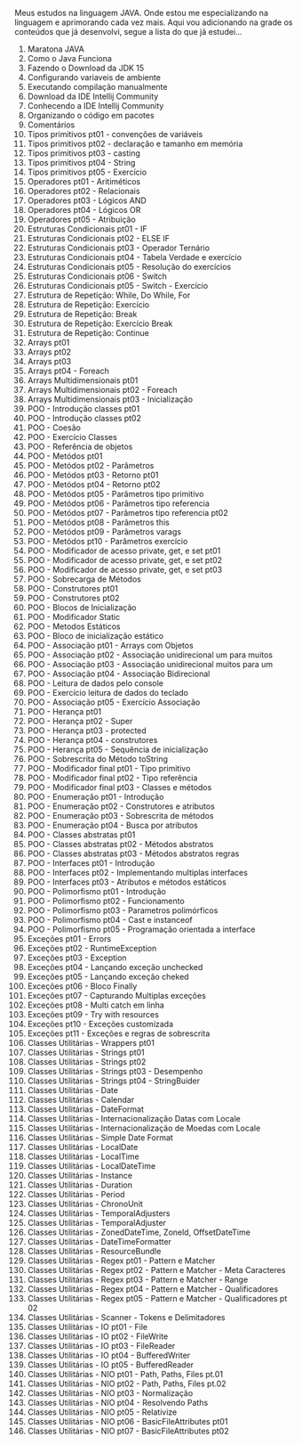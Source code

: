 Meus estudos na linguagem JAVA.
Onde estou me especializando na linguagem e aprimorando cada vez mais.
Aqui vou adicionando na grade os conteúdos que já desenvolvi, segue a lista do que já estudei...

1.	Maratona JAVA
2.	Como o Java Funciona
3.	Fazendo o Download da JDK 15
4.	Configurando variaveis de ambiente
5.	Executando compilação manualmente
6.	Download da IDE Intellij Community
7.	Conhecendo a IDE Intellij Community
8.	Organizando o código em pacotes
9.	Comentários
10.	Tipos primitivos pt01 - convenções de variáveis
11.	Tipos primitivos pt02 - declaração e tamanho em memória
12.	Tipos primitivos pt03 - casting
13.	Tipos primitivos pt04 - String
14.	Tipos primitivos pt05 - Exercício
15.	Operadores pt01 - Aritiméticos
16.	Operadores pt02 - Relacionais
17.	Operadores pt03 - Lógicos AND
18.	Operadores pt04 - Lógicos OR
19.	Operadores pt05 - Atribuição
20.	Estruturas Condicionais pt01 - IF
21.	Estruturas Condicionais pt02 - ELSE IF
22.	Estruturas Condicionais pt03 - Operador Ternário
23.	Estruturas Condicionais pt04 - Tabela Verdade e exercício
24.	Estruturas Condicionais pt05 - Resolução do exercícios
25.	Estruturas Condicionais pt06 - Switch
26.	Estruturas Condicionais pt05 - Switch - Exercício
27.	Estrutura de Repetição: While, Do While, For
28.	Estrutura de Repetição: Exercício
29.	Estrutura de Repetição: Break
30.	Estrutura de Repetição: Exercício Break
31.	Estrutura de Repetição: Continue
32.	Arrays pt01
33.	Arrays pt02
34.	Arrays pt03
35.	Arrays pt04 - Foreach
36.	Arrays Multidimensionais pt01
37.	Arrays Multidimensionais pt02 - Foreach
38.	Arrays Multidimensionais pt03 - Inicialização
39.	POO - Introdução classes pt01
40.	POO - Introdução classes pt02
41.	POO - Coesão
42.	POO - Exercício Classes
43.	POO - Referência de objetos
44.	POO - Metódos pt01
45.	POO - Metódos pt02 - Parâmetros
46.	POO - Metódos pt03 - Retorno pt01
47.	POO - Metódos pt04 - Retorno pt02
48.	POO - Metódos pt05 - Parâmetros tipo primitivo
49.	POO - Metódos pt06 - Parâmetros tipo referencia
50.	POO - Metódos pt07 - Parâmetros tipo referencia pt02
51.	POO - Metódos pt08 - Parâmetros this
52.	POO - Metódos pt09 - Parâmetros varags
53.	POO - Metódos pt10 - Parâmetros exercício
54.	POO - Modificador de acesso private, get, e set pt01
55.	POO - Modificador de acesso private, get, e set pt02
56.	POO - Modificador de acesso private, get, e set pt03
57.	POO - Sobrecarga de Métodos
58.	POO - Construtores pt01
59.	POO - Construtores pt02
60.	POO - Blocos de Inicialização
61.	POO - Modificador Static
62.	POO - Metodos Estáticos
63.	POO - Bloco de inicialização estático
64.	POO - Associação pt01 - Arrays com Objetos
65.	POO - Associação pt02 - Associação unidirecional um para muitos
66.	POO - Associação pt03 - Associação unidirecional muitos para um 
67.	POO - Associação pt04 - Associação Bidirecional
68.	POO - Leitura de dados pelo console
69.	POO - Exercício leitura de dados do teclado
70.	POO - Associação pt05 - Exercício Associação
71.	POO - Herança pt01
72.	POO - Herança pt02 - Super
73.	POO - Herança pt03 - protected
74.	POO - Herança pt04 - construtores
75.	POO - Herança pt05 - Sequência de inicialização 
76.	POO - Sobrescrita do Método toString
77.	POO - Modificador final pt01 - Tipo primitivo
78.	POO - Modificador final pt02 - Tipo referência
79.	POO - Modificador final pt03 - Classes e métodos
80. POO - Enumeração pt01 - Introdução
81. POO - Enumeração pt02 - Construtores e atributos
82. POO - Enumeração pt03 - Sobrescrita de métodos
83.	POO - Enumeração pt04 - Busca por atributos
84.	POO - Classes abstratas pt01
85.	POO - Classes abstratas pt02 - Métodos abstratos
86.	POO - Classes abstratas pt03 - Métodos abstratos regras
87.	POO - Interfaces pt01 - Introdução
88.	POO - Interfaces pt02 - Implementando multiplas interfaces
89.	POO - Interfaces pt03 - Atributos e métodos estáticos
90.	POO - Polimorfismo pt01 - Introdução
91.	POO - Polimorfismo pt02 - Funcionamento
92.	POO - Polimorfismo pt03 - Parametros polimórficos
93.	POO - Polimorfismo pt04 - Cast e instanceof
94.	POO - Polimorfismo pt05 - Programação orientada a interface
95. Exceções pt01 - Errors
96. Exceções pt02 - RuntimeException
97. Exceções pt03 - Exception
98. Exceções pt04 - Lançando exceção unchecked
99. Exceções pt05 - Lançando exceção cheked
100. Exceções pt06 - Bloco Finally
101. Exceções pt07 - Capturando Multiplas exceções
102. Exceções pt08 - Multi catch em linha
103. Exceções pt09 - Try with resources
104. Exceções pt10 - Exceções customizada
105. Exceções pt11 - Exceções e regras de sobrescrita
106. Classes Utilitárias - Wrappers pt01
107. Classes Utilitárias - Strings pt01
108. Classes Utilitárias - Strings pt02
109. Classes Utilitárias - Strings pt03 - Desempenho
110. Classes Utilitárias - Strings pt04 - StringBuider
111. Classes Utilitárias - Date
112. Classes Utilitárias - Calendar
113. Classes Utilitárias - DateFormat
114. Classes Utilitárias - Internacionalização Datas com Locale
115. Classes Utilitárias - Internacionalização de Moedas com Locale
116. Classes Utilitárias - Simple Date Format
117. Classes Utilitárias - LocalDate
118. Classes Utilitárias - LocalTime
119. Classes Utilitárias - LocalDateTime
120. Classes Utilitárias - Instance
121. Classes Utilitárias - Duration
122. Classes Utilitárias - Period
123. Classes Utilitárias - ChronoUnit
124. Classes Utilitárias - TemporalAdjusters
125. Classes Utilitárias - TemporalAdjuster
126. Classes Utilitárias - ZonedDateTime, Zoneld, OffsetDateTime
127. Classes Utilitárias - DateTimeFormatter
128. Classes Utilitárias - ResourceBundle
129. Classes Utilitárias - Regex pt01 - Pattern e Matcher
130. Classes Utilitárias - Regex pt02 - Pattern e Matcher - Meta Caracteres
131. Classes Utilitárias - Regex pt03 - Pattern e Matcher - Range
132. Classes Utilitárias - Regex pt04 - Pattern e Matcher - Qualificadores
133. Classes Utilitárias - Regex pt05 - Pattern e Matcher - Qualificadores pt 02
134. Classes Utilitárias - Scanner - Tokens e Delimitadores
135. Classes Utilitárias - IO pt01 - File
136. Classes Utilitárias - IO pt02 - FileWrite
137. Classes Utilitárias - IO pt03 - FileReader
138. Classes Utilitárias - IO pt04 - BufferedWriter
139. Classes Utilitárias - IO pt05 - BufferedReader
140. Classes Utilitárias - NIO pt01 - Path, Paths, Files pt.01
141. Classes Utilitárias - NIO pt02 - Path, Paths, Files pt.02
142. Classes Utilitárias - NIO pt03 - Normalização
143. Classes Utilitárias - NIO pt04 - Resolvendo Paths
144. Classes Utilitárias - NIO pt05 - Relativize
145. Classes Utilitárias - NIO pt06 - BasicFileAttributes pt01
146. Classes Utilitárias - NIO pt07 - BasicFileAttributes pt02






































